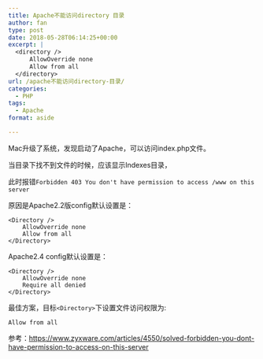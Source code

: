 ```yaml
---
title: Apache不能访问directory 目录
author: fan
type: post
date: 2018-05-28T06:14:25+00:00
excerpt: |
  <directory />
      AllowOverride none
      Allow from all
  </directory>
url: /apache不能访问directory-目录/
categories:
  - PHP
tags:
  - Apache
format: aside

---
```

Mac升级了系统，发现启动了Apache，可以访问index.php文件。
  
当目录下找不到文件的时候，应该显示Indexes目录，
  
此时报错`Forbidden 403 You don't have permission to access /www on this server`
  
原因是Apache2.2版config默认设置是：

    <Directory />
        AllowOverride none
        Allow from all
    </Directory>
    

Apache2.4 config默认设置是：

    <Directory />
        AllowOverride none
        Require all denied
    </Directory>
    

最佳方案，目标`<Directory>`下设置文件访问权限为:
  
`Allow from all`
  
参考：https://www.zyxware.com/articles/4550/solved-forbidden-you-dont-have-permission-to-access-on-this-server